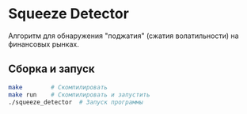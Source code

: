 # Squeeze Detector

Алгоритм для обнаружения "поджатия" (сжатия волатильности) на финансовых рынках.

## Сборка и запуск

```bash
make        # Скомпилировать
make run    # Скомпилировать и запустить
./squeeze_detector  # Запуск программы